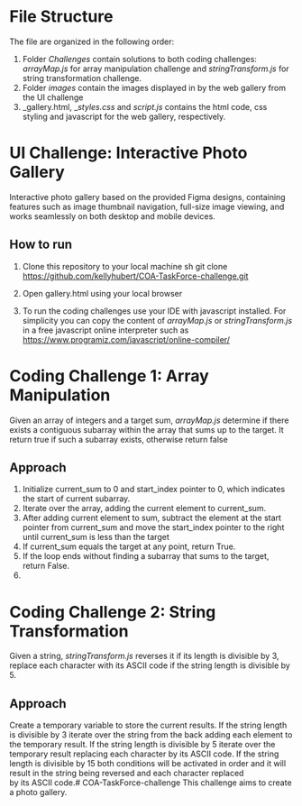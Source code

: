 # File Structure
The file are organized in the following order: 
1. Folder _Challenges_ contain solutions to both coding challenges: _arrayMap.js_ for array manipulation challenge and _stringTransform.js_ for string transformation challenge. 
2. Folder _images_ contain the images displayed in by the web gallery from the UI challenge
3. _gallery.html, __styles.css_ and _script.js_ contains the html code, css styling and javascript for the web gallery, respectively.

# UI Challenge: Interactive Photo Gallery
Interactive photo gallery based on the provided Figma designs, containing features such as image thumbnail navigation, full-size image viewing, and works seamlessly on both desktop and mobile devices.

## How to run
1. Clone this repository to your local machine
sh
git clone https://github.com/kellyhubert/COA-TaskForce-challenge.git

2. Open gallery.html using your local browser
3. To run the coding challenges use your IDE with javascript installed. For simplicity you can copy the content of _arrayMap.js_ or _stringTransform.js_ in a free javascript online interpreter such as https://www.programiz.com/javascript/online-compiler/ 


# Coding Challenge 1: Array Manipulation
Given an array of integers and a target sum, _arrayMap.js_ determine if there exists a contiguous subarray within the array that sums up to the target. It return true if such a subarray exists, otherwise return false

## Approach
1. Initialize current_sum to 0 and start_index pointer to 0, which indicates the start of current subarray.
2. Iterate over the array,  adding the current element to current_sum.
3. After adding current element to sum, subtract the element at the start pointer from current_sum and move the start_index pointer to the right until current_sum is less than the target
4. If current_sum equals the target at any point, return True.
5. If the loop ends without finding a subarray that sums to the target, return False.
6. 

# Coding Challenge 2: String Transformation
Given a string, _stringTransform.js_ reverses it if its length is divisible by 3, replace each character with its ASCII code if the string length is divisible by 5.

## Approach
Create a temporary variable to store the current results. If the string length is divisible by 3 iterate over the string from the back adding each element to the temporary result. If the string length is divisible by 5 iterate over the temporary result replacing each character by its ASCII code. If the string length is divisible by 15 both conditions will be activated in order and it will result in the string being reversed and each character replaced by its ASCII code.# COA-TaskForce-challenge
This challenge aims to create a photo gallery.
